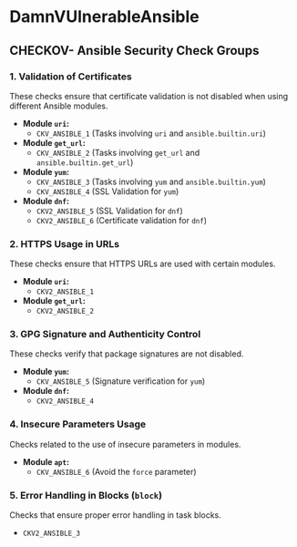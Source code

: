 # DamnVUlnerableAnsible



## CHECKOV- Ansible Security Check Groups

### 1. Validation of Certificates

These checks ensure that certificate validation is not disabled when using different Ansible modules.

- **Module `uri`:**
  - `CKV_ANSIBLE_1` (Tasks involving `uri` and `ansible.builtin.uri`)
- **Module `get_url`:**
  - `CKV_ANSIBLE_2` (Tasks involving `get_url` and `ansible.builtin.get_url`)
- **Module `yum`:**
  - `CKV_ANSIBLE_3` (Tasks involving `yum` and `ansible.builtin.yum`)
  - `CKV_ANSIBLE_4` (SSL Validation for `yum`)
- **Module `dnf`:**
  - `CKV2_ANSIBLE_5` (SSL Validation for `dnf`)
  - `CKV2_ANSIBLE_6` (Certificate validation for `dnf`)

### 2. HTTPS Usage in URLs

These checks ensure that HTTPS URLs are used with certain modules.

- **Module `uri`:**
  - `CKV2_ANSIBLE_1`
- **Module `get_url`:**
  - `CKV2_ANSIBLE_2`

### 3. GPG Signature and Authenticity Control

These checks verify that package signatures are not disabled.

- **Module `yum`:**
  - `CKV_ANSIBLE_5` (Signature verification for `yum`)
- **Module `dnf`:**
  - `CKV2_ANSIBLE_4`

### 4. Insecure Parameters Usage

Checks related to the use of insecure parameters in modules.

- **Module `apt`:**
  - `CKV_ANSIBLE_6` (Avoid the `force` parameter)

### 5. Error Handling in Blocks (`block`)

Checks that ensure proper error handling in task blocks.

- `CKV2_ANSIBLE_3`
